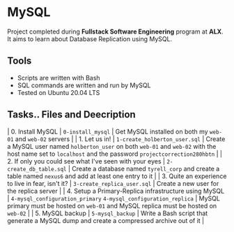 # MySQL

Project completed during **Fullstack Software Engineering** program at **ALX**. It aims to learn about Database Replication using MySQL.

## Tools

* Scripts are written with Bash
* SQL commands are written and run by MySQL
* Tested on Ubuntu 20.04 LTS

## Tasks.. Files and Deecription

| 0. Install MySQL | `0-install_mysql` | Get MySQL installed on both my `web-01` and `web-02` servers |
| 1. Let us in! | `1-create_holberton_user.sql` | Create a MySQL user named `holberton_user` on both `web-01` and `web-02` with the host name set to `localhost` and the password `projectcorrection280hbtn` |
| 2. If only you could see what I've seen with your eyes | `2-create_db_table.sql` | Create a database named `tyrell_corp` and create a table named `nexus6` and add at least one entry to it |
| 3. Quite an experience to live in fear, isn't it? | `3-create_replica_user.sql` | Create a new user for the replica server |
| 4. Setup a Primary-Replica infrastructure using MySQL | `4-mysql_configuration_primary` `4-mysql_configuration_replica` | MySQL primary must be hosted on `web-01` and MySQL replica must be hosted on `web-02` |
| 5. MySQL backup | `5-mysql_backup` | Write a Bash script that generate a MySQL dump and create a compressed archive out of it |
